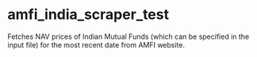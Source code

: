# amfi_india_scraper_test
Fetches NAV prices of Indian Mutual Funds (which can be specified in the input file) for the most recent date from AMFI website.
